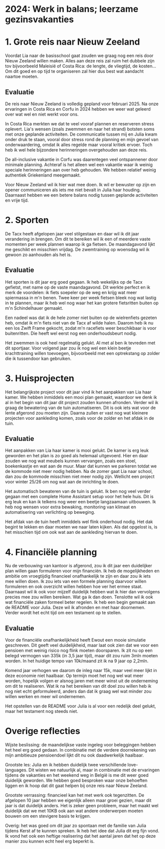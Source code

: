 ###
# 2024: Werk in balans; leerzame gezinsvakanties
###

# 1. Grote reis naar Nieuw Zeeland
Voordat Lia naar de basisschool gaat zouden we graag nog een reis door Nieuw Zeeland willen maken. Alles aan deze reis zal ruim het dubbele zijn tov bijvoorbeeld Maleisië of Costa Rica: de lengte, de vliegtijd, de kosten… Om dit goed en op tijd te organiseren zal hier dus best wat aandacht naartoe moeten.

## Evaluatie
De reis naar Nieuw Zeeland is volledig gepland voor februari 2025. Na onze ervaringen in Costa Rica en Corfu in 2024 hebben we weer wat geleerd over wat wel en niet werkt voor ons.

In Costa Rica merkten we dat te veel vooraf plannen en reserveren stress oplevert. Lia's wensen (zoals zwemmen en naar het strand) botsten soms met onze geplande activiteiten. De communicatie tussen mij en Julia kwam onder druk te staan, vooral door stress rond de planning en mijn gevoel van onderwaardering, omdat ik alles regelde maar vooral kritiek ervoer. Toch heb ik wel hele bijzondere herinneringen overgehouden aan deze reis.

De all-inclusive vakantie in Corfu was daarentegen veel ontspannener door minimale planning. Achteraf is het alleen wel een vakantie waar ik weinig speciale herinneringen aan over heb gehouden. We hebben relatief weinig authentiek Griekenland meegemaakt.

Voor Nieuw Zeeland wil ik hier wat mee doen. Ik wil er bewuster op zijn en opener communiceren als iets me niet bevalt in Julia haar houding. Daarnaast hebben we een betere balans nodig tussen geplande activiteiten en vrije tijd.

# 2. Sporten
De Tacx heeft afgelopen jaar veel stilgestaan en daar wil ik dit jaar verandering in brengen. Om dit te bereiken wil ik een of meerdere vaste momenten per week plannen waarop ik ga fietsen. De maandagavond lijkt me geschikt en misschien vrijdag. De zwemtraining op woensdag wil ik gewoon zo aanhouden als het is.

## Evaluatie
Het sporten is dit jaar erg goed gegaan. Ik heb wekelijks op de Tacx gefietst, met name op de vaste maandagavond. Dit werkte perfect en ik merk de voordelen: ik fiets soepeler op de weg en krijg wat meer spiermassa in m'n benen. Twee keer per week fietsen bleek nog wat lastig in te plannen, maar ik heb wel nog waar het kan grotere fietsritten buiten op m'n Schindelhauer gemaakt.

Een nadeel was dat ik de hele zomer niet buiten op de wielrenfiets gezeten heb, omdat ik m'n fiets niet van de Tacx af wilde halen. Daarom heb ik nu een los Zwift Frame gekocht, zodat m'n racefiets weer beschikbaar is voor buitenritten. Die heeft wel eerst nog een onderhoudsbeurt nodig.

Het zwemmen is ook heel regelmatig gelukt. Al met al ben ik tevreden met dit sportjaar. Voor volgend jaar zou ik nog wel een klein beetje krachttraining willen toevoegen, bijvoorbeeld met een optrekstang op zolder die ik tussendoor kan gebruiken.

# 3. Huisprojecten
Het belangrijkste project voor dit jaar vind ik het aanpakken van Lia haar kamer. We hebben inmiddels een mooi plan gemaakt, waardoor we denk ik al in het begin van dit jaar dit project zouden kunnen afronden. Verder wil ik graag de bewatering van de tuin automatiseren. Dit is ook iets wat voor de lente afgerond zou moeten zijn. Daarna zullen er vast nog wat kleinere projecten voor aankleding komen, zoals voor de zolder en het afdak in de tuin.

## Evaluatie
Het aanpakken van Lia haar kamer is mooi gelukt. De kamer is erg leuk geworden en het plan is zo goed als helemaal uitgevoerd. Hier en daar zouden we nog wat meubels kunnen vervangen, zoals een stoel, boekenkastje en wat aan de muur. Maar dat kunnen we parkeren totdat we de kommode niet meer nodig hebben. Na de zomer gaat Lia naar school, dan zou de kommode misschien niet meer nodig zijn. Wellicht een project voor winter 25/26 om nog wat aan de inrichting te doen.

Het automatisch bewateren van de tuin is gelukt. Ik ben nog veel verder gegaan met een complete Home Assistant setup voor het hele huis. Dit is erg leuk en kan ik telkens nog weer een beetje langzaamaan uitbouwen. Ik heb nog wensen voor extra bewaking, monitoring van klimaat en automatisering van verlichting op beweging.

Het afdak van de tuin heeft inmiddels wel flink onderhoud nodig. Het dak begint te lekken en daar moeten we naar laten kijken. Als dat opgelost is, is het misschien tijd om ook wat aan de aankleding hiervan te doen.

# 4. Financiële planning
Nu de verbouwing van kantoor is afgerond, zou ik dit jaar een duidelijker plan willen gaan formuleren voor mijn financiën. Ik heb de mogelijkheden en ambitie om vroegtijdig financieel onafhankelijk te zijn en daar zou ik iets mee willen doen. Ik zou iets van een formele planning daarvoor willen formuleren en ook overzicht willen hebben hoe ver het ermee staat. Daarnaast wil ik ook voor mijzelf duidelijk hebben wat ik hier dan vervolgens precies mee zou willen bereiken. Wat ga ik dan doen. Tenslotte wil ik ook wat financiële zaken formeel beter regelen. Ik heb een begin gemaakt aan de README voor Julia. Deze wil ik afronden en met haar doornemen. Verder wordt het echt tijd om een testament op te stellen.

## Evaluatie
Voor de financiële onafhankelijkheid heeft Ewout een mooie simulatie geschreven. Dit geeft veel duidelijkheid, maar laat ook zien dat we voor een pensioen met weinig risico nog flink moeten doorsparen. Ik zit nu op een belegd vermogen van 335k (in 3,5 jaar tijd), maar dit zou ruim 3mln moeten worden. In het huidige tempo van 10k/maand zit ik na 9 jaar op 2,2mln. 

Komend jaar verhogen we daarom de inleg naar 15k, maar veel meer lijkt in deze economie niet haalbaar. Op termijn moet het nog wel wat meer worden, hopelijk volgen er alsnog jaren met meer winst uit de onderneming om dit te realiseren. Wat ik na het bereiken van dit doel zou willen heb ik nog niet echt geformuleerd, anders dan dat ik graag wel wat minder zou willen werken en meer wil ondernemen.

Het opstellen van de README voor Julia is al voor een redelijk deel gelukt, maar het testament nog steeds niet.

# Overige reflecties

Wijste beslissing: de maandelijkse vaste ingeleg voor beleggingen hebben het heel erg goed gedaan. In combinatie met de verdere doorrekening van mijn ambitieuze pensioendoel lijkt dit nu ook daadwerkelijk haalbaar.

Grootste les: Julia en ik hebben duidelijk twee verschillende love-languages. Dit wisten we natuurlijk al, maar in combinatie met de ervaringen tijdens de vakanties en het weekend weg in België is me dit weer goed duidelijk geworden. We hebben goed besproken waar onze behoeften liggen en ik hoop dat dit gaat helpen bij onze reis naar Nieuw Zeeland.

Grootste verrassing: financieel kan het met werk ook tegenzitten. De afgelopen 10 jaar hebben we eigenlijk alleen maar groei gezien, maar dit jaar is dat duidelijk anders. Het is zeker geen probleem, maar het maakt wel duidelijk dat we met 10KB ook aan wat andere onderwerpen moeten bouwen om een stevigere basis te krijgen.

Overig: het was goed om dit jaar zo spontaan met de familie van Julia tijdens Kerst af te kunnen spreken. Ik heb het idee dat Julia dit erg fijn vond. Ik vond het ook een heftige realisering dat het aantal jaren dat het op deze manier zou kunnen echt heel erg beperkt is.